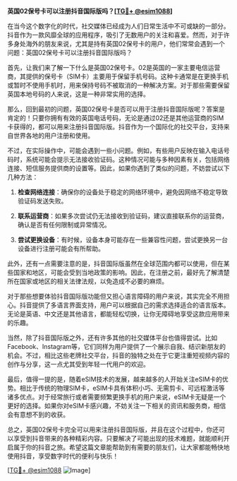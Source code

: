 **英国02保号卡可以注册抖音国际版吗？[[TG💪+ @esim1088](https://t.me/s/esim1088)]**

在当今这个数字化的时代，社交媒体已经成为人们日常生活中不可或缺的一部分。抖音作为一款风靡全球的应用程序，吸引了无数用户的关注和喜爱。然而，对于许多身处海外的朋友来说，尤其是持有英国02保号卡的用户，他们常常会遇到一个问题：英国02保号卡可以注册抖音国际版吗？

首先，让我们来了解一下什么是英国02保号卡。02是英国的一家主要电信运营商，其提供的保号卡（SIM卡）主要用于保留手机号码。这种卡通常是在更换手机或暂时不使用手机时，用来保持号码不被取消的一种解决方案。对于那些需要保留英国本地号码的人来说，这是一种非常实用的选择。

那么，回到最初的问题，英国02保号卡是否可以用于注册抖音国际版呢？答案是肯定的！只要你拥有有效的英国电话号码，无论是通过02还是其他运营商的SIM卡获得的，都可以用来注册抖音国际版。抖音作为一个国际化的社交平台，支持来自世界各地的用户注册和使用。

不过，在实际操作中，可能会遇到一些小问题。例如，有些用户反映在输入电话号码时，系统可能会提示无法接收验证码。这种情况可能与多种因素有关，包括网络连接、短信服务提供商的设置等。因此，如果你遇到了类似的问题，不妨尝试以下几种方法：

1. **检查网络连接**：确保你的设备处于稳定的网络环境中，避免因网络不稳定导致验证码发送失败。
   
2. **联系运营商**：如果多次尝试仍无法接收到验证码，建议直接联系你的运营商，确认是否有任何限制或异常情况。

3. **尝试更换设备**：有时候，设备本身可能存在一些兼容性问题，尝试更换另一台设备进行注册可能会有所帮助。

此外，还有一点需要注意的是，抖音国际版虽然在全球范围内都可以使用，但在某些国家和地区，可能会受到当地政策的影响。因此，在注册之前，最好先了解清楚所在国家或地区的相关法律法规，以免造成不必要的麻烦。

对于那些想要体验抖音国际版功能但又担心语言障碍的用户来说，其实完全不用担心。抖音提供了多语言界面支持，用户可以根据自己的需求选择适合的语言版本。无论是英语、中文还是其他语言，都能轻松切换，让你无障碍地享受这款应用带来的乐趣。

当然，除了抖音国际版之外，还有许多其他的社交媒体平台也值得尝试。比如Facebook、Instagram等，它们同样为用户提供了一个展示自我、结识新朋友的机会。不过，相比这些老牌社交平台，抖音的独特之处在于它更注重短视频内容的创作与分享，这一点尤其受到年轻一代用户的欢迎。

最后，值得一提的是，随着eSIM技术的发展，越来越多的人开始关注eSIM卡的优势。相比于传统的物理SIM卡，eSIM卡具有体积小巧、无需剪卡、可远程激活等诸多优点。对于经常旅行或者需要频繁更换手机的用户来说，eSIM卡无疑是一个更好的选择。如果你对eSIM卡感兴趣，不妨关注一下相关的资讯和服务商，相信会有意想不到的收获。

总之，英国02保号卡完全可以用来注册抖音国际版，并且在这个过程中，你还可以享受到抖音带来的各种精彩内容。只要解决了可能出现的技术难题，就能顺利开启属于你的抖音之旅。希望这篇文章能帮助到有需要的朋友们，让大家都能畅快地使用抖音，享受数字时代的便利与快乐！

[[TG💪+ @esim1088](https://t.me/s/esim1088) ![Image](https://i.postimg.cc/4NQfJmqS/Snipaste-2025-05-13-00-14-12.png)]